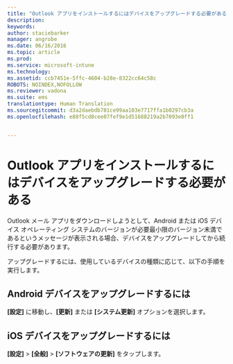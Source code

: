 ```yaml
---
title: "Outlook アプリをインストールするにはデバイスをアップグレードする必要がある | Microsoft Intune"
description: 
keywords: 
author: staciebarker
manager: angrobe
ms.date: 06/16/2016
ms.topic: article
ms.prod: 
ms.service: microsoft-intune
ms.technology: 
ms.assetid: ccb7451e-5ffc-4604-b28e-8322cc64c58c
ROBOTS: NOINDEX,NOFOLLOW
ms.reviewer: vadona
ms.suite: ems
translationtype: Human Translation
ms.sourcegitcommit: d3a2daebdb781ce99aa103e7717ffa1b0297cb3a
ms.openlocfilehash: e88f5cd8cee07fef9e1d51688219a2b7093e0ff1


---
```


# Outlook アプリをインストールするにはデバイスをアップグレードする必要がある

Outlook メール アプリをダウンロードしようとして、Android または iOS デバイス オペレーティング システムのバージョンが必要最小限のバージョン未満であるというメッセージが表示される場合、デバイスをアップグレードしてから続行する必要があります。

アップグレードするには、使用しているデバイスの種類に応じて、以下の手順を実行します。

## Android デバイスをアップグレードするには
**[設定]** に移動し、**[更新]** または **[システム更新]** オプションを選択します。

## iOS デバイスをアップグレードするには
**[設定]** &gt; **[全般]** &gt; **[ソフトウェアの更新]** をタップします。



<!--HONumber=Aug16_HO4-->


